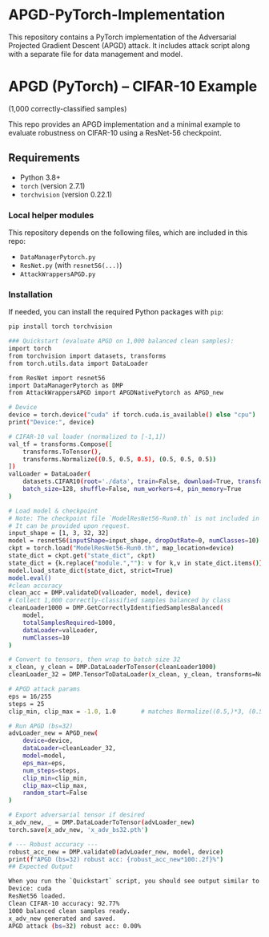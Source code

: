 # APGD-PyTorch-Implementation
This repository contains a PyTorch implementation of the Adversarial Projected Gradient Descent (APGD) attack.  It includes attack script along with a separate file for data management and model.
# APGD (PyTorch) – CIFAR-10 Example
(1,000 correctly-classified samples)

This repo provides an APGD implementation and a minimal example to evaluate robustness on CIFAR-10 using a ResNet-56 checkpoint.

## Requirements

-   Python 3.8+
-   `torch` (version 2.7.1)
-   `torchvision` (version 0.22.1)

### Local helper modules

This repository depends on the following files, which are included in this repo:
-   `DataManagerPytorch.py`
-   `ResNet.py` (with `resnet56(...)`)
-   `AttackWrappersAPGD.py`

### Installation

If needed, you can install the required Python packages with `pip`:
```bash
pip install torch torchvision

### Quickstart (evaluate APGD on 1,000 balanced clean samples):
import torch
from torchvision import datasets, transforms
from torch.utils.data import DataLoader

from ResNet import resnet56
import DataManagerPytorch as DMP
from AttackWrappersAPGD import APGDNativePytorch as APGD_new

# Device 
device = torch.device("cuda" if torch.cuda.is_available() else "cpu")
print("Device:", device)

# CIFAR-10 val loader (normalized to [-1,1])
val_tf = transforms.Compose([
    transforms.ToTensor(),
    transforms.Normalize((0.5, 0.5, 0.5), (0.5, 0.5, 0.5))
])
valLoader = DataLoader(
    datasets.CIFAR10(root='./data', train=False, download=True, transform=val_tf),
    batch_size=128, shuffle=False, num_workers=4, pin_memory=True
)

# Load model & checkpoint
# Note: The checkpoint file `ModelResNet56-Run0.th` is not included in this repository.
# It can be provided upon request.
input_shape = [1, 3, 32, 32]
model = resnet56(inputShape=input_shape, dropOutRate=0, numClasses=10).to(device)
ckpt = torch.load("ModelResNet56-Run0.th", map_location=device)
state_dict = ckpt.get("state_dict", ckpt)
state_dict = {k.replace("module.",""): v for k,v in state_dict.items()}
model.load_state_dict(state_dict, strict=True)
model.eval()
#clean accuracy
clean_acc = DMP.validateD(valLoader, model, device)
# Collect 1,000 correctly-classified samples balanced by class
cleanLoader1000 = DMP.GetCorrectlyIdentifiedSamplesBalanced(
    model,
    totalSamplesRequired=1000,
    dataLoader=valLoader,
    numClasses=10
)

# Convert to tensors, then wrap to batch size 32
x_clean, y_clean = DMP.DataLoaderToTensor(cleanLoader1000)
cleanLoader_32 = DMP.TensorToDataLoader(x_clean, y_clean, transforms=None, batchSize=32, randomizer=None)

# APGD attack params 
eps = 16/255
steps = 25
clip_min, clip_max = -1.0, 1.0       # matches Normalize((0.5,)*3, (0.5,)*3)

# Run APGD (bs=32)
advLoader_new = APGD_new(
    device=device,
    dataLoader=cleanLoader_32,
    model=model,
    eps_max=eps,
    num_steps=steps,
    clip_min=clip_min,
    clip_max=clip_max,
    random_start=False
)

# Export adversarial tensor if desired
x_adv_new, _ = DMP.DataLoaderToTensor(advLoader_new)
torch.save(x_adv_new, 'x_adv_bs32.pth')

# --- Robust accuracy ---
robust_acc_new = DMP.validateD(advLoader_new, model, device)
print(f"APGD (bs=32) robust acc: {robust_acc_new*100:.2f}%")
## Expected Output

When you run the `Quickstart` script, you should see output similar to the following:
Device: cuda
ResNet56 loaded.
Clean CIFAR-10 accuracy: 92.77%
1000 balanced clean samples ready.
x_adv_new generated and saved.
APGD attack (bs=32) robust acc: 0.00%
